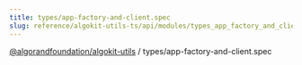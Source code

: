 ```yaml
---
title: types/app-factory-and-client.spec
slug: reference/algokit-utils-ts/api/modules/types_app_factory_and_client_spec
---
```


[@algorandfoundation/algokit-utils](/reference/algokit-utils-ts/api/overview) / types/app-factory-and-client.spec
